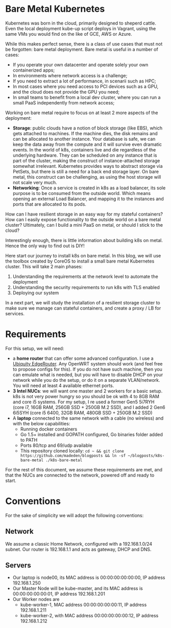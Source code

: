 # Bare Metal Kubernetes

Kubernetes was born in the cloud, primarily designed to sheperd cattle. Even the local deployment kube-up script deploys in Vagrant, using the same VMs you would find on the like of GCE, AWS or Azure. 

While this makes perfect sense, there is a class of use cases that must not be forgotten: bare metal deployment. Bare metal is useful in a number of cases: 

* If you operate your own datacenter and operate solely your own containerized apps;
* In environments where network access is a challenge;
* If you need to extract a lot of performance, in scenarii such as HPC;
* In most cases where you need access to PCI devices such as a GPU, and the cloud does not provide the GPU you need;
* In small teams to benefit from a local dev cluster, where you can run a small PaaS independently from network access;

Working on bare metal require to focus on at least 2 more aspects of the deployment: 

* **Storage**: public clouds have a notion of block storage (like EBS), which gets attached to machines. If the machine dies, the disk remains and can be allocated to another instance. Your database is safe, we can keep the data away from the compute and it will survive even dramatic events. In the world of k8s, containers live and die regardless of the underlying hardware. They can be scheduled on any instance that is part of the cluster, making the construct of instance-attached storage somewhat irrelevant. Kubernetes provides ways to abstract storage via PetSets, but there is still a need for a back end storage layer. On bare metal, this construct can be challenging, as using the host storage will not scale very much. 
* **Networking**: Once a service is created in k8s as a load balancer, its sole purpose is to be consumed from the outside world. Which means opening an external Load Balancer, and mapping it to the instances and ports that are allocated to its pods. 

How can I have resilient storage in an easy way for my stateful containers? How can I easily expose functionality to the outside world on a bare metal cluster? Ultimately, can I build a mini PaaS on metal, or should I stick to the cloud? 

Interestingly enough, there is little information about building k8s on metal. Hence the only way to find out is DIY! 

Here start our journey to install k8s on bare metal. In this blog, we will use the toolbox created by CoreOS to install a small bare metal Kubernetes cluster. This will take 2 main phases:

1. Understanding the requirements at the network level to automate the deployment
2. Understanding the security requirements to run k8s with TLS enabled
3. Deploying our system 

In a next part, we will study the installation of a resilient storage cluster to make sure we manage can stateful containers, and create a proxy / LB for services. 

# Requirements

For this setup, we will need: 

* a **home router** that can offer some advanced configuration. I use a [Ubiquity EdgeRouter](https://www.ubnt.com/edgemax/edgerouter/). Any OpenWRT system should work (and feel free to propose configs for this). If you do not have such machine, then you can emulate what is needed, but you will have to disable DHCP on your network while you do the setup, or do it on a separate VLAN/network. You will need at least 4 available ethernet ports. 
* **3 Intel NUCs**: we will want one master and 2 workers for a basic setup. k8s is not very power hungry so you should be ok with 4 to 8GB RAM and core i5 systems. For my setup, I re used a former  Gen5 5i7RYH (core i7, 16GB RAM, 256GB SSD + 250GB M.2 SSD), and I added 2 Gen6 6i5SYH (core i5 6400, 32GB RAM, 480GB SSD + 250GB M.2 SSD)
* A **laptop** connected to the same network with a cable (no wireless) and with the below capabilities:
  * Running docker containers 
  * Go 1.5+ installed and GOPATH configured, Go binaries folder added to PATH
  * Ports 80/tcp and 69/udp available
  * This repository cloned locally: ```cd ~ && git clone https://github.com/madeden/blogposts && ln -sf ~/blogposts/k8s-bare-metal ./k8s-bare-metal```

For the rest of this document, we assume these requirements are met, and that the NUCs are connected to the network, powered off and ready to start. 

# Conventions

For the sake of simplicity we will adopt the following conventions: 

## Network

We assume a classic Home Network, configured with a 192.168.1.0/24 subnet. Our router is 192.168.1.1 and acts as gateway, DHCP and DNS. 

## Servers

* Our laptop is node00, its MAC address is 00:00:00:00:00:00, IP address 192.168.1.250
* Our Master Node will be kube-master, and its MAC address is 00:00:00:00:00:01, IP address 192.168.1.201
* Our Worker nodes are
  * kube-worker-1, MAC address 00:00:00:00:00:11, IP address 192.168.1.211
  * kube-worker-2, with MAC address 00:00:00:00:00:12, IP address 192.168.1.212



